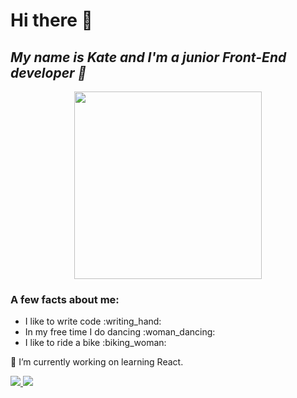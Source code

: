 <h1 text-align="center">Hi there 👋 </h1> 
<h2 text-align="center"> <i>My name is Kate and I'm a junior Front-End developer 🥸 </i></h2>
<div align="center">
  <img src="https://media.giphy.com/media/3oKIPnAiaMCws8nOsE/giphy.gif" width="300" height="300" / >
</div>
<h3> A few facts about me: </h3>

  <ul>
    <li>I like to write code :writing_hand:</li>
    <li>In my free time I do dancing :woman_dancing:</li>
    <li> I like to ride a bike :biking_woman:</li>
  </ul>

🔭 I’m currently working on learning React.

<div>
<a href="https://t.me/katiiiiisha">
<img src="https://img.shields.io/badge/Telegram-003f5c?style=for-the-badge&logo=Telegram">
</a>
<a href="https://vk.com/mynameiskittykat">
<img src="https://img.shields.io/badge/Вконтакте-5181b8?style=for-the-badge&logo=Vk">
</a>
<a>
<https://img.shields.io/badge/Instagram-FFF0F5?style=for-the-badge&logo=instagram">
</a>
</div>
